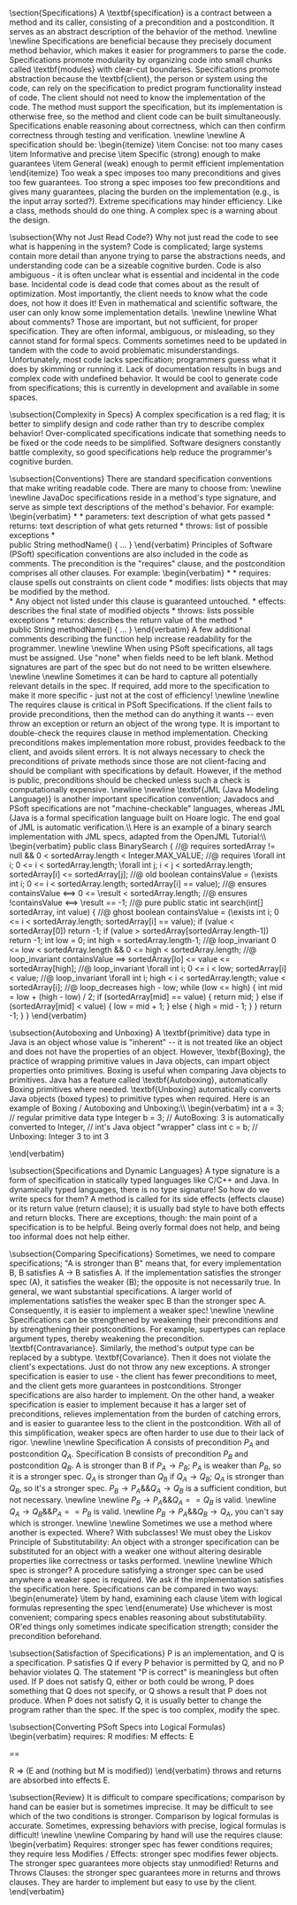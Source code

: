 \section{Specifications}
A \textbf{specification} is a contract between a method and its caller, consisting of a precondition and a postcondition.  It serves as an abstract description of the behavior of the method.
\newline
\newline
Specifications are beneficial because they precisely document method behavior, which makes it easier for programmers to parse the code.  Specifications promote modularity by organizing code into small chunks called \textbf{modules} with clear-cut boundaries.  Specifications promote abstraction because the \textbf{client}, the person or system using the code, can rely on the specification to predict program functionality instead of code.  The client should not need to know the implementation of the code.  The method must support the specification, but its implementation is otherwise free, so the method and client code can be built simultaneously.  Specifications enable reasoning about correctness, which can then confirm correctness through testing and verification.
\newline
\newline
A specification should be:
\begin{itemize}
    \item Concise: not too many cases
    \item Informative and precise
    \item Specific (strong) enough to make guarantees
    \item General (weak) enough to permit efficient implementation
\end{itemize}
Too weak a spec imposes too many preconditions and gives too few guarantees.  Too strong a spec imposes too few preconditions and gives many guarantees, placing the burden on the implementation (e.g., is the input array sorted?).  Extreme specifications may hinder efficiency.  Like a class, methods should do one thing.  A complex spec is a warning about the design.

\subsection{Why not Just Read Code?}
Why not just read the code to see what is happening in the system?  Code is complicated; large systems contain more detail than anyone trying to parse the abstractions needs, and understanding code can be a sizeable cognitive burden.  Code is also ambiguous - it is often unclear what is essential and incidental in the code base.  Incidental code is dead code that comes about as the result of optimization.  Most importantly, the client needs to know what the code does, not how it does it!  Even in mathematical and scientific software, the user can only know some implementation details.
\newline
\newline
What about comments?  Those are important, but not sufficient, for proper specification.  They are often informal, ambiguous, or misleading, so they cannot stand for formal specs.  Comments sometimes need to be updated in tandem with the code to avoid problematic misunderstandings.  Unfortunately, most code lacks specification; programmers guess what it does by skimming or running it.  Lack of documentation results in bugs and complex code with undefined behavior.  It would be cool to generate code from specifications; this is currently in development and available in some spaces.

\subsection{Complexity in Specs}
A complex specification is a red flag; it is better to simplify design and code rather than try to describe complex behavior!  Over-complicated specifications indicate that something needs to be fixed or the code needs to be simplified.  Software designers constantly battle complexity, so good specifications help reduce the programmer's cognitive burden.

\subsection{Conventions}
There are standard specification conventions that make writing readable code.  There are many to choose from:
\newline
\newline
JavaDoc specifications reside in a method's type signature, and serve as simple text descriptions of the method's behavior.  For example:
\begin{verbatim}
    \* 
     * parameters: text description of what gets passed
     * returns: text description of what gets returned
     * throws: list of possible exceptions
     *\
     public String methodName() { ... }
\end{verbatim}
Principles of Software (PSoft) specification conventions are also included in the code as comments.  The precondition is the "requires" clause, and the postcondition comprises all other clauses.  For example:
\begin{verbatim}
    \* 
     * requires: clause spells out constraints on client code
     * modifies: lists objects that may be modified by the method.  
     *    Any object not listed under this clause is guaranteed untouched.
     * effects: describes the final state of modified objects
     * throws: lists possible exceptions
     * returns: describes the return value of the method
     *\
     public String methodName() { ... }
\end{verbatim}
A few additional comments describing the function help increase readability for the programmer.
\newline
\newline
When using PSoft specifications, all tags must be assigned.  Use "none" when fields need to be left blank.  Method signatures are part of the spec but do not need to be written elsewhere.
\newline
\newline
Sometimes it can be hard to capture all potentially relevant details in the spec.  If required, add more to the specification to make it more specific - just not at the cost of efficiency!
\newline
\newline
The requires clause is critical in PSoft Specifications.  If the client fails to provide preconditions, then the method can do anything it wants -- even throw an exception or return an object of the wrong type.  It is important to double-check the requires clause in method implementation.  Checking preconditions makes implementation more robust, provides feedback to the client, and avoids silent errors.  It is not always necessary to check the preconditions of private methods since those are not client-facing and should be compliant with specifications by default.  However, if the method is public, preconditions should be checked unless such a check is computationally expensive.
\newline
\newline
\textbf{JML (Java Modeling Language)} is another important specification convention;  Javadocs and PSoft specifications are not "machine-checkable" languages, whereas JML (Java is a formal specification language built on Hoare logic.  The end goal of JML is automatic verification.\\\\
Here is an example of a binary search implementation with JML specs, adapted from the OpenJML Tutorial:\\\\
\begin{verbatim}
    public class BinarySearch {
        //@ requires sortedArray != null && 0 < sortedArray.length < Integer.MAX_VALUE;
        //@ requires \forall int i; 0 <= i < sortedArray.length; \forall int j; i < j < sortedArray.length; sortedArray[i] <= sortedArray[j];
        //@ old boolean containsValue = (\exists int i; 0 <= i < sortedArray.length; sortedArray[i] == value);
        //@ ensures containsValue <==> 0 <= \result < sortedArray.length;
        //@ ensures !containsValue <==> \result == -1;
        //@ pure
        public static int search(int[] sortedArray, int value) {
            //@ ghost boolean containsValue = (\exists int i; 0 <= i < sortedArray.length; sortedArray[i] == value);
            if (value < sortedArray[0]) return -1;
            if (value > sortedArray[sortedArray.length-1]) return -1;
            int low = 0;
            int high = sortedArray.length-1;
            //@ loop_invariant 0 <= low < sortedArray.length && 0 <= high < sortedArray.length;
            //@ loop_invariant containsValue ==> sortedArray[lo] <= value <= sortedArray[high];
            //@ loop_invariant \forall int i; 0 <= i < low; sortedArray[i] < value;
            //@ loop_invariant \forall int i; high < i < sortedArray.length; value < sortedArray[i];
            //@ loop_decreases high - low;
            while (low <= high) {
                int mid = low + (high - low) / 2;
                if (sortedArray[mid] == value) {
                    return mid;
                } else if (sortedArray[mid] < value) {
                    low = mid + 1;
                } else {
                    high = mid - 1;
                }
            }
            return -1;
        }
    }
\end{verbatim}

\subsection{Autoboxing and Unboxing}
A \textbf{primitive} data type in Java is an object whose value is "inherent" -- it is not treated like an object and does not have the properties of an object.  However, \texbf{Boxing}, the practice of wrapping primitive values in Java objects, can impart object properties onto primitives.  Boxing is useful when comparing Java objects to primitives.  Java has a feature called \textbf{Autoboxing}, automatically Boxing primitives where needed.  \textbf{Unboxing} automatically converts Java objects (boxed types) to primitive types when required.  Here is an example of Boxing / Autoboxing and Unboxing:\\\\
\begin{verbatim}
    int a = 3;      // regular primitive data type
    Integer b = 3;  // AutoBoxing: 3 is automatically converted to Integer,
                    //  int's Java object "wrapper" class
    int c = b;      // Unboxing: Integer 3 to int 3

\end{verbatim}

\subsection{Specifications and Dynamic Languages}
A type signature is a form of specification in statically typed languages like C/C++ and Java.  In dynamically typed languages, there is no type signature!  So how do we write specs for them?  A method is called for its side effects (effects clause) or its return value (return clause); it is usually bad style to have both effects and return blocks.  There are exceptions, though: the main point of a specification is to be helpful.  Being overly formal does not help, and being too informal does not help either.  

\subsection{Comparing Specifications}
Sometimes, we need to compare specifications; "A is stronger than B" means that, for every implementation B, B satisfies A $\rightarrow$ B satisfies A.  If the implementation satisfies the stronger spec (A), it satisfies the weaker (B); the opposite is not necessarily true.  In general, we want substantial specifications.  A larger world of implementations satisfies the weaker spec B than the stronger spec A.  Consequently, it is easier to implement a weaker spec!
\newline
\newline
Specifications can be strengthened by weakening their preconditions and by strengthening their postconditions.  For example, supertypes can replace argument types, thereby weakening the precondition.  \textbf{Contravariance}.  Similarly, the method's output type can be replaced by a subtype.  \textbf{Covariance}.  Then it does not violate the client's expectations.  Just do not throw any new exceptions.  A stronger specification is easier to use - the client has fewer preconditions to meet, and the client gets more guarantees in postconditions.  Stronger specifications are also harder to implement.  On the other hand, a weaker specification is easier to implement because it has a larger set of preconditions, relieves implementation from the burden of catching errors, and is easier to guarantee less to the client in the postcondition.  With all of this simplification, weaker specs are often harder to use due to their lack of rigor.
\newline
\newline
Specification A consists of precondition $P_A$ and postcondition $Q_A$.  Specification B consists of precondition $P_B$ and postcondition $Q_B$.  A is stronger than B if $P_A \rightarrow P_B$; $P_A$ is weaker than $P_B$, so it is a stronger spec.  $Q_A$ is stronger than $Q_B$ if $Q_A \rightarrow Q_B$; $Q_A$ is stronger than $Q_B$, so it's a stronger spec.  $P_B \rightarrow P_A \&\& Q_A \rightarrow Q_B$ is a sufficient condition, but not necessary.
\newline
\newline
$P_B \rightarrow P_A \&\& Q_A == Q_B$ is valid. \newline
$Q_A \rightarrow Q_B \&\& P_A == P_B$ is valid. \newline
$P_B \rightarrow P_A \&\& Q_B \rightarrow Q_A$, you can't say which is stronger.
\newline
\newline
Sometimes we use a method where another is expected.  Where?  With subclasses!  We must obey the Liskov Principle of Substitutability: An object with a stronger specification can be substituted for an object with a weaker one without altering desirable properties like correctness or tasks performed.
\newline
\newline
Which spec is stronger?  A procedure satisfying a stronger spec can be used anywhere a weaker spec is required.  We ask if the implementation satisfies the specification here.  Specifications can be compared in two ways:
\begin{enumerate}
    \item by hand, examining each clause
    \item with logical formulas representing the spec
\end{enumerate}
Use whichever is most convenient; comparing specs enables reasoning about substitutability.  OR'ed things only sometimes indicate specification strength; consider the precondition beforehand.

\subsection{Satisfaction of Specifications}
P is an implementation, and Q is a specification.  P satisfies Q if every P behavior is permitted by Q, and no P behavior violates Q.  The statement "P is correct" is meaningless but often used.  If P does not satisfy Q, either or both could be wrong, P does something that Q does not specify, or Q shows a result that P does not produce.  When P does not satisfy Q, it is usually better to change the program rather than the spec.  If the spec is too complex, modify the spec.

\subsection{Converting PSoft Specs into Logical Formulas}
\begin{verbatim}
requires: R
modifies: M
effects: E

==

R => (E and (nothing but M is modified))
\end{verbatim}
throws and returns are absorbed into effects E.

\subsection{Review}
It is difficult to compare specifications; comparison by hand can be easier but is sometimes imprecise.  It may be difficult to see which of the two conditions is stronger.  Comparison by logical formulas is accurate.  Sometimes, expressing behaviors with precise, logical formulas is difficult!
\newline
\newline
Comparing by hand will use the requires clause:
\begin{verbatim}
    Requires: stronger spec has fewer conditions requires; 
        they require less
    Modifies / Effects: stronger spec modifies fewer objects.  
        The stronger spec guarantees more objects stay unmodified!
    Returns and Throws Clauses: the stronger spec guarantees more in 
        returns and throws clauses.  They are harder to implement 
        but easy to use by the client.
\end{verbatim}